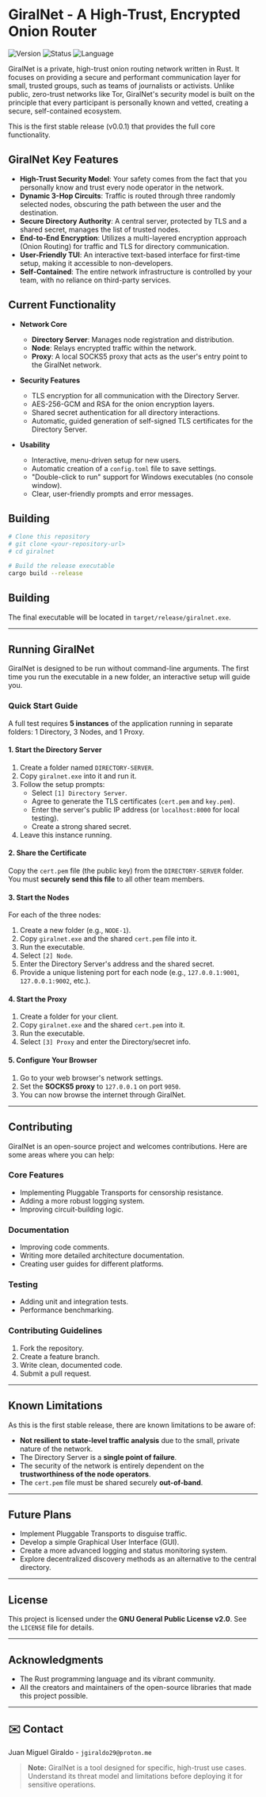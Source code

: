 # GiralNet - A High-Trust, Encrypted Onion Router

![Version](https://img.shields.io/badge/version-0.0.1-blue)
![Status](https://img.shields.io/badge/status-stable-green)
![Language](https://img.shields.io/badge/language-Rust-red)

GiralNet is a private, high-trust onion routing network written in Rust. It focuses on providing a secure and performant communication layer for small, trusted groups, such as teams of journalists or activists. Unlike public, zero-trust networks like Tor, GiralNet's security model is built on the principle that every participant is personally known and vetted, creating a secure, self-contained ecosystem.

This is the first stable release (v0.0.1) that provides the full core functionality.

## GiralNet Key Features

-   **High-Trust Security Model**: Your safety comes from the fact that you personally know and trust every node operator in the network.
-   **Dynamic 3-Hop Circuits**: Traffic is routed through three randomly selected nodes, obscuring the path between the user and the destination.
-   **Secure Directory Authority**: A central server, protected by TLS and a shared secret, manages the list of trusted nodes.
-   **End-to-End Encryption**: Utilizes a multi-layered encryption approach (Onion Routing) for traffic and TLS for directory communication.
-   **User-Friendly TUI**: An interactive text-based interface for first-time setup, making it accessible to non-developers.
-   **Self-Contained**: The entire network infrastructure is controlled by your team, with no reliance on third-party services.

## Current Functionality

-   **Network Core**
    -   **Directory Server**: Manages node registration and distribution.
    -   **Node**: Relays encrypted traffic within the network.
    -   **Proxy**: A local SOCKS5 proxy that acts as the user's entry point to the GiralNet network.

-   **Security Features**
    -   TLS encryption for all communication with the Directory Server.
    -   AES-256-GCM and RSA for the onion encryption layers.
    -   Shared secret authentication for all directory interactions.
    -   Automatic, guided generation of self-signed TLS certificates for the Directory Server.

-   **Usability**
    -   Interactive, menu-driven setup for new users.
    -   Automatic creation of a `config.toml` file to save settings.
    -   "Double-click to run" support for Windows executables (no console window).
    -   Clear, user-friendly prompts and error messages.

## Building

```bash
# Clone this repository
# git clone <your-repository-url>
# cd giralnet

# Build the release executable
cargo build --release
```

## Building

The final executable will be located in `target/release/giralnet.exe`.

---

## Running GiralNet

GiralNet is designed to be run without command-line arguments. The first time you run the executable in a new folder, an interactive setup will guide you.

### Quick Start Guide

A full test requires **5 instances** of the application running in separate folders: 1 Directory, 3 Nodes, and 1 Proxy.

#### 1. Start the Directory Server

1.  Create a folder named `DIRECTORY-SERVER`.
2.  Copy `giralnet.exe` into it and run it.
3.  Follow the setup prompts:
    * Select `[1] Directory Server`.
    * Agree to generate the TLS certificates (`cert.pem` and `key.pem`).
    * Enter the server's public IP address (or `localhost:8000` for local testing).
    * Create a strong shared secret.
4.  Leave this instance running.

#### 2. Share the Certificate

Copy the `cert.pem` file (the public key) from the `DIRECTORY-SERVER` folder. You must **securely send this file** to all other team members.

#### 3. Start the Nodes

For each of the three nodes:

1.  Create a new folder (e.g., `NODE-1`).
2.  Copy `giralnet.exe` and the shared `cert.pem` file into it.
3.  Run the executable.
4.  Select `[2] Node`.
5.  Enter the Directory Server's address and the shared secret.
6.  Provide a unique listening port for each node (e.g., `127.0.0.1:9001`, `127.0.0.1:9002`, etc.).

#### 4. Start the Proxy

1.  Create a folder for your client.
2.  Copy `giralnet.exe` and the shared `cert.pem` into it.
3.  Run the executable.
4.  Select `[3] Proxy` and enter the Directory/secret info.

#### 5. Configure Your Browser

1.  Go to your web browser's network settings.
2.  Set the **SOCKS5 proxy** to `127.0.0.1` on port `9050`.
3.  You can now browse the internet through GiralNet.

---

## Contributing

GiralNet is an open-source project and welcomes contributions. Here are some areas where you can help:

### Core Features
* Implementing Pluggable Transports for censorship resistance.
* Adding a more robust logging system.
* Improving circuit-building logic.

### Documentation
* Improving code comments.
* Writing more detailed architecture documentation.
* Creating user guides for different platforms.

### Testing
* Adding unit and integration tests.
* Performance benchmarking.

### Contributing Guidelines
1.  Fork the repository.
2.  Create a feature branch.
3.  Write clean, documented code.
4.  Submit a pull request.

---

## Known Limitations

As this is the first stable release, there are known limitations to be aware of:

* **Not resilient to state-level traffic analysis** due to the small, private nature of the network.
* The Directory Server is a **single point of failure**.
* The security of the network is entirely dependent on the **trustworthiness of the node operators**.
* The `cert.pem` file must be shared securely **out-of-band**.

---

## Future Plans

* Implement Pluggable Transports to disguise traffic.
* Develop a simple Graphical User Interface (GUI).
* Create a more advanced logging and status monitoring system.
* Explore decentralized discovery methods as an alternative to the central directory.

---

## License

This project is licensed under the **GNU General Public License v2.0**. See the `LICENSE` file for details.

---

## Acknowledgments

* The Rust programming language and its vibrant community.
* All the creators and maintainers of the open-source libraries that made this project possible.

---

## ✉️ Contact

Juan Miguel Giraldo - `jgiraldo29@proton.me`

> **Note:** GiralNet is a tool designed for specific, high-trust use cases. Understand its threat model and limitations before deploying it for sensitive operations.
